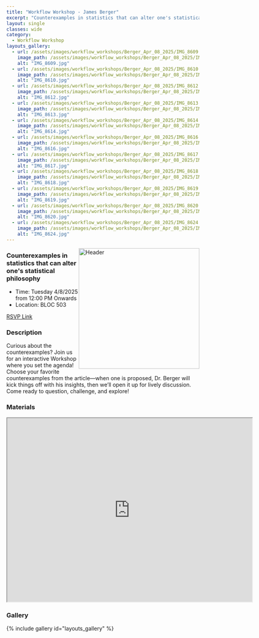 ```yaml
---
title: "Workflow Workshop - James Berger"
excerpt: "Counterexamples in statistics that can alter one's statistical philosophy"
layout: single
classes: wide
category:
  - Workflow Workshop
layouts_gallery:
  - url: /assets/images/workflow_workshops/Berger_Apr_08_2025/IMG_8609.jpg
    image_path: /assets/images/workflow_workshops/Berger_Apr_08_2025/IMG_8609.jpg
    alt: "IMG_8609.jpg"
  - url: /assets/images/workflow_workshops/Berger_Apr_08_2025/IMG_8610.jpg
    image_path: /assets/images/workflow_workshops/Berger_Apr_08_2025/IMG_8610.jpg
    alt: "IMG_8610.jpg"
  - url: /assets/images/workflow_workshops/Berger_Apr_08_2025/IMG_8612.jpg
    image_path: /assets/images/workflow_workshops/Berger_Apr_08_2025/IMG_8612.jpg
    alt: "IMG_8612.jpg"
  - url: /assets/images/workflow_workshops/Berger_Apr_08_2025/IMG_8613.jpg
    image_path: /assets/images/workflow_workshops/Berger_Apr_08_2025/IMG_8613.jpg
    alt: "IMG_8613.jpg"
  - url: /assets/images/workflow_workshops/Berger_Apr_08_2025/IMG_8614.jpg
    image_path: /assets/images/workflow_workshops/Berger_Apr_08_2025/IMG_8614.jpg
    alt: "IMG_8614.jpg"
  - url: /assets/images/workflow_workshops/Berger_Apr_08_2025/IMG_8616.jpg
    image_path: /assets/images/workflow_workshops/Berger_Apr_08_2025/IMG_8616.jpg
    alt: "IMG_8616.jpg"
  - url: /assets/images/workflow_workshops/Berger_Apr_08_2025/IMG_8617.jpg
    image_path: /assets/images/workflow_workshops/Berger_Apr_08_2025/IMG_8617.jpg
    alt: "IMG_8617.jpg"
  - url: /assets/images/workflow_workshops/Berger_Apr_08_2025/IMG_8618.jpg
    image_path: /assets/images/workflow_workshops/Berger_Apr_08_2025/IMG_8618.jpg
    alt: "IMG_8618.jpg"
  - url: /assets/images/workflow_workshops/Berger_Apr_08_2025/IMG_8619.jpg
    image_path: /assets/images/workflow_workshops/Berger_Apr_08_2025/IMG_8619.jpg
    alt: "IMG_8619.jpg"
  - url: /assets/images/workflow_workshops/Berger_Apr_08_2025/IMG_8620.jpg
    image_path: /assets/images/workflow_workshops/Berger_Apr_08_2025/IMG_8620.jpg
    alt: "IMG_8620.jpg"
  - url: /assets/images/workflow_workshops/Berger_Apr_08_2025/IMG_8624.jpg
    image_path: /assets/images/workflow_workshops/Berger_Apr_08_2025/IMG_8624.jpg
    alt: "IMG_8624.jpg"
---
```




<img src="https://github.com/tamusgsa/tamusgsa.github.io/blob/master/assets/images/workflow_workshops/Berger_Apr_08_2025/IMG_8611.jpg?raw=true" alt="Header" width="315" style="float: right;"> 



### Counterexamples in statistics that can alter one's statistical philosophy
- Time: Tuesday 4/8/2025 from 12:00 PM Onwards
- Location: BLOC 503


[RSVP Link](<https://urldefense.com/v3/__https://docs.google.com/forms/d/e/1FAIpQLSdA0-j5LUwcvKAD655Fbl9YLihOQWFD6R7HDxSYjYk_zmXw7w/viewform?usp=sharing__;!!KwNVnqRv!ExIgONNu_0XeOBQlI__g8QQ04iNuogjaJwBYEgi_Oku1E_cLVxavplGrkC_C2h07rXWjLOqPFpH3F05CNdUxHWhUUIFGJNS59TFS$>)

### Description
Curious about the counterexamples?
Join us for an interactive Workshop
where you set the agenda! Choose
your favorite counterexamples from
the article—when one is proposed, Dr.
Berger will kick things off with his
insights, then we’ll open it up for
lively discussion. Come ready to
question, challenge, and explore! 


### Materials
<iframe src="https://drive.google.com/file/d/1XzzzJmo1eOQPnKMmMXTw2ErUF1CMZ1h0/preview" width="640" height="480" allow="autoplay"></iframe>


<!--
### Recording
<iframe width="560" height="315" src="https://www.youtube.com/embed/fJ08Ntfyt80?si=_jtKxOHt6jHJnuUx" title="YouTube video player" frameborder="0" allow="accelerometer; autoplay; clipboard-write; encrypted-media; gyroscope; picture-in-picture; web-share" referrerpolicy="strict-origin-when-cross-origin" allowfullscreen></iframe>
-->


### Gallery 

{% include gallery id="layouts_gallery" %}


